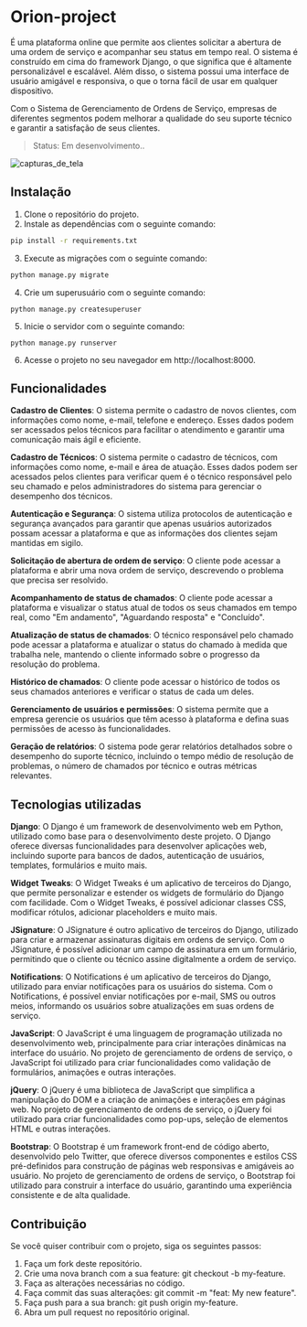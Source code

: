 # Orion-project
É uma plataforma online que permite aos clientes solicitar a abertura de uma ordem de serviço e acompanhar seu status em tempo real.
O sistema é construído em cima do framework Django, o que significa que é altamente personalizável e escalável. Além disso, o sistema possui uma interface de usuário amigável e responsiva, o que o torna fácil de usar em qualquer dispositivo.

Com o Sistema de Gerenciamento de Ordens de Serviço, empresas de diferentes segmentos podem melhorar a qualidade do seu suporte técnico e garantir a satisfação de seus clientes.
> Status: Em desenvolvimento..

![capturas_de_tela](https://user-images.githubusercontent.com/20466094/226771158-f5074ef3-85b3-4aaa-abb6-97afbfc6816b.gif)

## Instalação
1. Clone o repositório do projeto.
2. Instale as dependências com o seguinte comando:

```sh
pip install -r requirements.txt
```

3. Execute as migrações com o seguinte comando:

```sh
python manage.py migrate
```

4. Crie um superusuário com o seguinte comando:

```
python manage.py createsuperuser
```

5. Inicie o servidor com o seguinte comando:
```
python manage.py runserver
```

6. Acesse o projeto no seu navegador em http://localhost:8000.

## Funcionalidades
**Cadastro de Clientes**: O sistema permite o cadastro de novos clientes, com informações como nome, e-mail, telefone e endereço. Esses dados podem ser acessados pelos técnicos para facilitar o atendimento e garantir uma comunicação mais ágil e eficiente.

**Cadastro de Técnicos**: O sistema permite o cadastro de técnicos, com informações como nome, e-mail e área de atuação. Esses dados podem ser acessados pelos clientes para verificar quem é o técnico responsável pelo seu chamado e pelos administradores do sistema para gerenciar o desempenho dos técnicos.

**Autenticação e Segurança**: O sistema utiliza protocolos de autenticação e segurança avançados para garantir que apenas usuários autorizados possam acessar a plataforma e que as informações dos clientes sejam mantidas em sigilo.

**Solicitação de abertura de ordem de serviço**: O cliente pode acessar a plataforma e abrir uma nova ordem de serviço, descrevendo o problema que precisa ser resolvido.

**Acompanhamento de status de chamados**: O cliente pode acessar a plataforma e visualizar o status atual de todos os seus chamados em tempo real, como "Em andamento", "Aguardando resposta" e "Concluído".

**Atualização de status de chamados**: O técnico responsável pelo chamado pode acessar a plataforma e atualizar o status do chamado à medida que trabalha nele, mantendo o cliente informado sobre o progresso da resolução do problema.

**Histórico de chamados**: O cliente pode acessar o histórico de todos os seus chamados anteriores e verificar o status de cada um deles.

**Gerenciamento de usuários e permissões**: O sistema permite que a empresa gerencie os usuários que têm acesso à plataforma e defina suas permissões de acesso às funcionalidades.

**Geração de relatórios**: O sistema pode gerar relatórios detalhados sobre o desempenho do suporte técnico, incluindo o tempo médio de resolução de problemas, o número de chamados por técnico e outras métricas relevantes.

## Tecnologias utilizadas
**Django**: O Django é um framework de desenvolvimento web em Python, utilizado como base para o desenvolvimento deste projeto. O Django oferece diversas funcionalidades para desenvolver aplicações web, incluindo suporte para bancos de dados, autenticação de usuários, templates, formulários e muito mais.

**Widget Tweaks**: O Widget Tweaks é um aplicativo de terceiros do Django, que permite personalizar e estender os widgets de formulário do Django com facilidade. Com o Widget Tweaks, é possível adicionar classes CSS, modificar rótulos, adicionar placeholders e muito mais.

**JSignature**: O JSignature é outro aplicativo de terceiros do Django, utilizado para criar e armazenar assinaturas digitais em ordens de serviço. Com o JSignature, é possível adicionar um campo de assinatura em um formulário, permitindo que o cliente ou técnico assine digitalmente a ordem de serviço.

**Notifications**: O Notifications é um aplicativo de terceiros do Django, utilizado para enviar notificações para os usuários do sistema. Com o Notifications, é possível enviar notificações por e-mail, SMS ou outros meios, informando os usuários sobre atualizações em suas ordens de serviço.

**JavaScript**: O JavaScript é uma linguagem de programação utilizada no desenvolvimento web, principalmente para criar interações dinâmicas na interface do usuário. No projeto de gerenciamento de ordens de serviço, o JavaScript foi utilizado para criar funcionalidades como validação de formulários, animações e outras interações.

**jQuery**: O jQuery é uma biblioteca de JavaScript que simplifica a manipulação do DOM e a criação de animações e interações em páginas web. No projeto de gerenciamento de ordens de serviço, o jQuery foi utilizado para criar funcionalidades como pop-ups, seleção de elementos HTML e outras interações.

**Bootstrap**: O Bootstrap é um framework front-end de código aberto, desenvolvido pelo Twitter, que oferece diversos componentes e estilos CSS pré-definidos para construção de páginas web responsivas e amigáveis ao usuário. No projeto de gerenciamento de ordens de serviço, o Bootstrap foi utilizado para construir a interface do usuário, garantindo uma experiência consistente e de alta qualidade.

## Contribuição
Se você quiser contribuir com o projeto, siga os seguintes passos:
1. Faça um fork deste repositório.
2. Crie uma nova branch com a sua feature: git checkout -b my-feature.
3. Faça as alterações necessárias no código.
4. Faça commit das suas alterações: git commit -m "feat: My new feature".
5. Faça push para a sua branch: git push origin my-feature.
6. Abra um pull request no repositório original.
